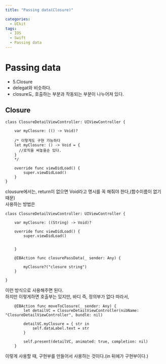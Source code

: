 ```yaml
---
title: "Passing data(Closure)"

categories:
  - UIkit
tags:
  - IOS
  - Swift
  - Passing data
---
```

# Passing data
- 5.Closure
- delegat와 비슷하다.
- closure도, 호출하는 부분과 작동되는 부분이 나누어져 있다.  

## Closure
~~~
class ClosureDetailViewController: UIViewController {

    var myClosure: (() -> Void)?

    /* 이렇게도 구현 가능하다
    let myClosure: () -> Void = { 
      //로직을 써놓을순 있다.
    }
    */
    
    override func viewDidLoad() {
        super.viewDidLoad()
    }
}
~~~
clousure에서는, return이 없으면 Void라고 명시를 꼭 해줘야 한다,(함수이름이 없기 때문)  
사용하는 방법은 
~~~
class ClosureDetailViewController: UIViewController {

    var myClosure: ((String) -> Void)?
    
    override func viewDidLoad() {
        super.viewDidLoad()

       
    }

    @IBAction func closurePassData(_ sender: Any) {
        
        myClosure?("closure string")
    }
    
}
~~~
이런 방식으로 사용해주면 된다.  
하지만 이렇게하면 호출부는 있지만, 바디 즉, 정의부가 없다 따라서,  
~~~
    @IBAction func moveToClosure(_ sender: Any) {
        let detailVC = ClosureDetailViewController(nibName: "ClosureDetailViewController", bundle: nil)
        
        detailVC.myClosure = { str in
            self.dataLabel.text = str
        }
        
        self.present(detailVC, animated: true, completion: nil)
    }
~~~
이렇게 사용할 때, 구현부를 만들어서 사용하는 것이다.(in 뒤에가 구현부이다.)
